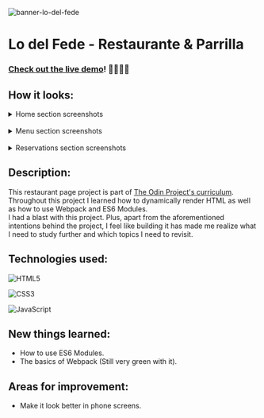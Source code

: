 ![banner-lo-del-fede](https://user-images.githubusercontent.com/95712292/194197398-7745d4ef-f8bf-4343-bf26-bf0792a4614f.png)

# Lo del Fede - Restaurante & Parrilla
###  [Check out the live demo](https://fedelopez17.github.io/restaurant-page/)! :fork_and_knife::hamburger::beer::yum:

## How it looks:
<details>
  <summary>Home section screenshots</summary>
  <img src="https://user-images.githubusercontent.com/95712292/194192886-6a80457e-9157-48b2-a58d-2772f894bf84.png" name="restaurant-page-home-1">
  <img src="https://user-images.githubusercontent.com/95712292/194192898-f324e567-7a6d-48c8-91b5-3dac7f00f596.png" name="restaurant-page-home-2">
  <img src="https://user-images.githubusercontent.com/95712292/194192908-2550c462-5b1e-4870-b9b8-950242c41d72.png" name="restaurant-page-home-3">
  <img src="https://user-images.githubusercontent.com/95712292/194192915-76023c4b-1e4f-421b-8741-c6d3c5b31a4c.png" name="restaurant-page-home-4">
  <img src="https://user-images.githubusercontent.com/95712292/194192919-49d4dcbd-7af3-4475-a74c-48e542f1eef5.png" name="restaurant-page-home-5">
  <img src="https://user-images.githubusercontent.com/95712292/194192925-8aeb98f7-9ab2-4c9f-b285-b50b4718c386.png" name="restaurant-page-home-6">
</details><br>

<details>
  <summary>Menu section screenshots</summary>
  <img src="https://user-images.githubusercontent.com/95712292/194192933-417d504d-b0a4-404a-831e-ff5a7e0724ac.png" name="restaurant-page-menu-1">
  <img src="https://user-images.githubusercontent.com/95712292/194192941-87623616-ce43-4774-b886-ecc3bef0be23.png" name="restaurant-page-menu-2">
</details><br>

<details>
  <summary>Reservations section screenshots</summary>
  <img src="https://user-images.githubusercontent.com/95712292/194193880-daaa51d4-87d4-4fdb-83c2-c338a8d57c67.png" name="restaurant-page-reservations-1">
  <img src="https://user-images.githubusercontent.com/95712292/194193913-eb12c70f-70b1-4139-93a7-fc2a3b2e0de8.png" name="restaurant-page-reservations-2">
  <img src="https://user-images.githubusercontent.com/95712292/194193917-93aaf1c3-04e2-434d-8013-f7f851214f7b.png" name="restaurant-page-reservations-3">
</details>

## Description: 
This restaurant page project is part of [The Odin Project's curriculum](https://www.theodinproject.com/paths).<br>
Throughout this project I learned how to dynamically render HTML as well as how to use Webpack and ES6 Modules.<br>
I had a blast with this project. Plus, apart from the aforementioned intentions behind the project, I feel like building it has made me realize what I need to study further and which topics I need to revisit. 

## Technologies used:
![HTML5](https://img.shields.io/badge/html5-%23E34F26.svg?style=for-the-badge&logo=html5&logoColor=white)

![CSS3](https://img.shields.io/badge/css3-%231572B6.svg?style=for-the-badge&logo=css3&logoColor=white)

![JavaScript](https://img.shields.io/badge/javascript-%23323330.svg?style=for-the-badge&logo=javascript&logoColor=%23F7DF1E)



## New things learned:
- How to use ES6 Modules.
- The basics of Webpack (Still very green with it).

## Areas for improvement:
- Make it look better in phone screens.
